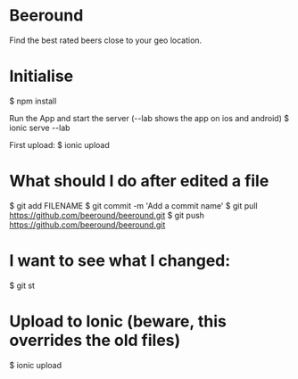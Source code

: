 # Beeround
Find the best rated beers close to your geo location.

# Initialise
$ npm install

Run the App and start the server (--lab shows the app on ios and android)
$ ionic serve --lab

First upload:
$ ionic upload

# What should I do after edited a file
$ git add FILENAME
$ git commit -m 'Add a commit name'
$ git pull https://github.com/beeround/beeround.git
$ git push https://github.com/beeround/beeround.git

# I want to see what I changed:
$ git st

# Upload to Ionic (beware, this overrides the old files)
$ ionic upload